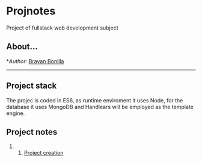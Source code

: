 # Projnotes
Project of fullstack web development subject

## About...
**Author:* [Brayan Bonilla](https://google.com)

---

## Project stack
The projec is coded in ES6, as runtime enviroment it uses Node, for the database it uses MongoDB and Handlears will be employed as the template engine. 

## Project notes
1. 1. [Project creation](https://github.com/BrayanBonillaCruz/Projnotes/blob/main/class-notes/Project-creation.md)